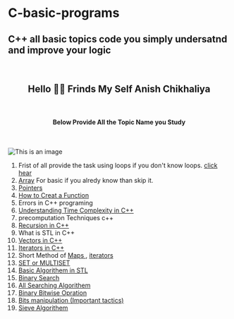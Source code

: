 # C-basic-programs
<h2>C++ all basic topics code you simply undersatnd and improve your logic </h2> <br/>
<h2 style="text-align:center;"> Hello 🙋‍♂️ Frinds My Self Anish Chikhaliya </h2><br/>
<h4 style="text-align:center;"> Below Provide All the Topic Name you Study </h4> <br/>

![This is an image](https://img.freepik.com/free-vector/laptop-with-program-code-isometric-icon-software-development-programming-applications-dark-neon_39422-971.jpg?w=996&t=st=1654171695~exp=1654172295~hmac=0591088bdae948fc25c8105de2f096f75bd857a2e9e4189ff198fcc7213f8799)

<ol>
  <li>Frist of all provide the task using loops if you don't know loops. <a href="https://www.w3schools.in/cplusplus/loops">click hear</a> </li>
  <li><a href="https://www.w3schools.com/CPP/cpp_arrays.asp">Array</a> For basic if you alredy know than skip it.</li>
  <li><a href="https://www.w3schools.com/CPP/cpp_pointers.asp">Pointers</a></li>
  <li><a href="https://www.w3schools.com/CPP/cpp_functions.asp">How to Creat a Function</a></li>
  <li>Errors in C++ programing </li>
  <li><a href="https://www.geeksforgeeks.org/understanding-time-complexity-simple-examples/">Understanding Time Complexity in C++</a></li>
  <li>precomputation Techniques c++</li>
  <li><a href="https://www.programiz.com/cpp-programming/recursion">Recursion in C++</a></li>
  <li>What is STL in C++</li>
  <li><a href="https://www.geeksforgeeks.org/vector-in-cpp-stl/">Vectors in C++</a></li>
  <li><a href="https://www.geeksforgeeks.org/introduction-iterators-c/?ref=lbp">Iterators in C++</a></li>
  <li>Short Method of <a href="https://www.geeksforgeeks.org/map-associative-containers-the-c-standard-template-library-stl/?ref=lbp"> Maps </a>, <a href="https://www.geeksforgeeks.org/iterators-c-stl/?ref=lbp">iterators</a></li>
  <li><a href="https://www.geeksforgeeks.org/multiset-in-cpp-stl/?ref=lbp">SET or MULTISET</a></li>
  <li><a href="https://www.geeksforgeeks.org/c-magicians-stl-algorithms/?ref=lbp">Basic Algorithem in STL</a></li>
  <li><a href="https://www.geeksforgeeks.org/binary-search/?ref=lbp">Binary Search </a></li>
  <li><a href="https://www.geeksforgeeks.org/searching-algorithms/?ref=lbp">All Searching Algorithem</a></li>
  <li><a href="https://www.geeksforgeeks.org/bitwise-operators-in-c-cpp/">Binary Bitwise Opration</a></li>
  <li><a href="https://www.geeksforgeeks.org/bits-manipulation-important-tactics/?ref=lbp">Bits manipulation (Important tactics)</a></li>
  <li><a href="https://www.geeksforgeeks.org/sieve-of-eratosthenes/?ref=lbp"> Sieve Algorithem</a></li>
</ol>